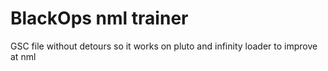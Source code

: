 # BlackOps nml trainer
 GSC file without detours so it works on pluto and infinity loader to improve at nml

